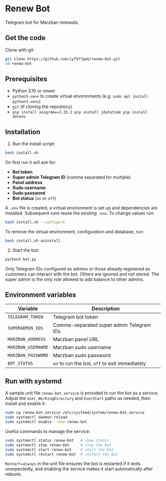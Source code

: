 # Renew Bot

Telegram bot for Marzban renewals.

## Get the code

Clone with git:

```bash
git clone https://github.com/iyf577ge6/renew-bot.git
cd renew-bot
```

## Prerequisites

- Python 3.10 or newer
- `python3-venv` to create virtual environments (e.g. `sudo apt install python3-venv`)
- `git` (if cloning the repository)
- `pip install aiogram==2.25.2
pip install jdatetime
pip install dotenv`

## Installation

1. Run the install script:

```bash
bash install.sh
```

On first run it will ask for:
- **Bot token**
- **Super admin Telegram ID** (comma separated for multiple)
- **Panel address**
- **Sudo username**
- **Sudo password**
- **Bot status** (`on` or `off`)

A `.env` file is created, a virtual environment is set up and dependencies are installed. Subsequent runs reuse the existing `.env`. To change values run:

```bash
bash install.sh --configure
```

To remove the virtual environment, configuration and database, run:

```bash
bash install.sh uninstall
```

2. Start the bot:

```bash
python3 bot.py
```

Only Telegram IDs configured as admins or those already registered as customers can interact with the bot. Others are ignored and not stored. The super admin is the only role allowed to add balance to other admins.

## Environment variables

| Variable | Description |
|----------|-------------|
| `TELEGRAM_TOKEN` | Telegram bot token |
| `SUPERADMIN_IDS` | Comma-separated super admin Telegram IDs |
| `MARZBAN_ADDRESS` | Marzban panel URL |
| `MARZBAN_USERNAME` | Marzban sudo username |
| `MARZBAN_PASSWORD` | Marzban sudo password |
| `BOT_STATUS` | `on` to run the bot, `off` to exit immediately |

## Run with systemd

A sample unit file `renew-bot.service` is provided to run the bot as a
service. Adjust the `User`, `WorkingDirectory` and `ExecStart` paths as
needed, then install and enable it:

```bash
sudo cp renew-bot.service /etc/systemd/system/renew-bot.service
sudo systemctl daemon-reload
sudo systemctl enable --now renew-bot
```

Useful commands to manage the service:

```bash
sudo systemctl status renew-bot   # view status
sudo systemctl stop renew-bot     # stop the bot
sudo systemctl start renew-bot    # start the bot
sudo systemctl restart renew-bot  # restart the bot
```

`Restart=always` in the unit file ensures the bot is restarted if it
exits unexpectedly, and enabling the service makes it start automatically
after reboots.
